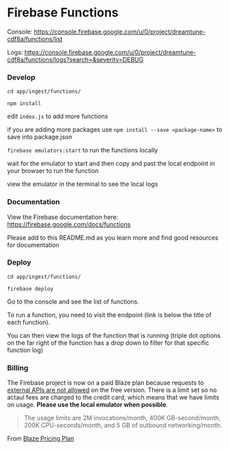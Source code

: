 # Firebase Functions

Console: https://console.firebase.google.com/u/0/project/dreamtune-cdf8a/functions/list

Logs: https://console.firebase.google.com/u/0/project/dreamtune-cdf8a/functions/logs?search=&severity=DEBUG

### Develop
`cd app/ingest/functions/`

`npm install`

edit `index.js` to add more functions

if you are adding more packages use `npm install --save <package-name>` to save into package.json

`firebase emulators:start` to run the functions locally

wait for the emulator to start and then copy and past the local endpoint in your browser to run the function

view the emulator in the terminal to see the local logs

### Documentation
View the Firebase documentation here: https://firebase.google.com/docs/functions

Please add to this README.md as you learn more and find good resources for documentation

### Deploy
`cd app/ingest/functions/`

`firebase deploy` 

Go to the console and see the list of functions. 

To run a function, you need to visit the endpoint (link is below the title of each function). 

You can then view the logs of the function that is running (triple dot options on the far right of the function has a drop down to filter for that specific function log)

### Billing
The Firebase project is now on a paid Blaze plan because requests to [external APIs are not allowed](https://stackoverflow.com/questions/43415759/use-firebase-cloud-function-to-send-post-request-to-non-google-server) on the free version. 
There is a limit set so no actaul fees are charged to the credit card, which means that we have limits on usage. **Please use the local emulator when possible**.

> The usage limits are 2M invocations/month, 400K GB-second/month, 200K CPU-seconds/month, and 5 GB of outbound networking/month.

From [Blaze Pricing Plan](https://firebase.googleblog.com/2018/03/adding-free-usage-to-blaze-pricing-plan.html)
